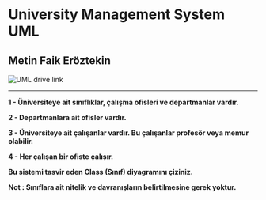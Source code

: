 # University Management System UML
## Metin Faik Eröztekin
![UML drive link](https://drive.google.com/uc?id=1FeNdCObBS0NREY7MEa-DQh1IayDESQo1)

---

**1 - Üniversiteye ait sınıflıklar, çalışma ofisleri ve departmanlar vardır.**

**2 - Departmanlara ait ofisler vardır.**

**3 - Üniversiteye ait çalışanlar vardır. Bu çalışanlar profesör veya memur olabilir.**

**4 - Her çalışan bir ofiste çalışır.**

**Bu sistemi tasvir eden Class (Sınıf) diyagramını çiziniz.**

**Not : Sınıflara ait nitelik ve davranışların belirtilmesine gerek yoktur.**